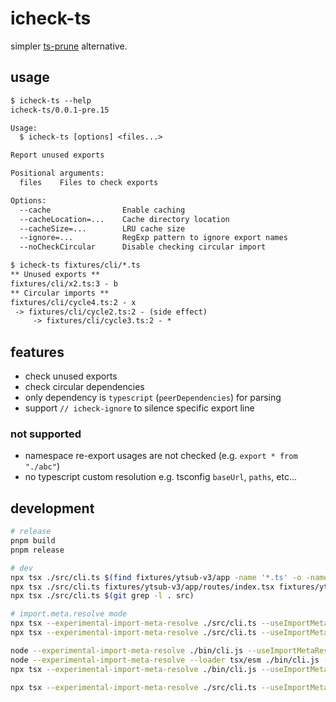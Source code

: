 # icheck-ts

simpler [ts-prune](https://github.com/nadeesha/ts-prune) alternative.

## usage

<!--
%template-input-start:help%

```txt
$ icheck-ts --help
{%shell node ./bin/cli.js --help %}

$ icheck-ts fixtures/cli/*.ts
{%shell node ./bin/cli.js fixtures/cli/*.ts %}
```

%template-input-end:help%
-->

<!-- %template-output-start:help% -->

```txt
$ icheck-ts --help
icheck-ts/0.0.1-pre.15

Usage:
  $ icheck-ts [options] <files...>

Report unused exports

Positional arguments:
  files    Files to check exports

Options:
  --cache                Enable caching
  --cacheLocation=...    Cache directory location
  --cacheSize=...        LRU cache size
  --ignore=...           RegExp pattern to ignore export names
  --noCheckCircular      Disable checking circular import

$ icheck-ts fixtures/cli/*.ts
** Unused exports **
fixtures/cli/x2.ts:3 - b
** Circular imports **
fixtures/cli/cycle4.ts:2 - x
 -> fixtures/cli/cycle2.ts:2 - (side effect)
     -> fixtures/cli/cycle3.ts:2 - *
```

<!-- %template-output-end:help% -->

## features

- check unused exports
- check circular dependencies
- only dependency is `typescript` (`peerDependencies`) for parsing
- support `// icheck-ignore` to silence specific export line

### not supported

- namespace re-export usages are not checked (e.g. `export * from "./abc"`)
- no typescript custom resolution e.g. tsconfig `baseUrl`, `paths`, etc...

## development

```sh
# release
pnpm build
pnpm release

# dev
npx tsx ./src/cli.ts $(find fixtures/ytsub-v3/app -name '*.ts' -o -name '*.tsx')
npx tsx ./src/cli.ts fixtures/ytsub-v3/app/routes/index.tsx fixtures/ytsub-v3/app/utils/loader-utils.ts
npx tsx ./src/cli.ts $(git grep -l . src)

# import.meta.resolve mode
npx tsx --experimental-import-meta-resolve ./src/cli.ts --useImportMetaResolve fixtures/ytsub-v3/app/routes/index.tsx fixtures/ytsub-v3/app/utils/loader-utils.ts
npx tsx --experimental-import-meta-resolve ./src/cli.ts --useImportMetaResolve $(git grep -l . src)

node --experimental-import-meta-resolve ./bin/cli.js --useImportMetaResolve fixtures/ytsub-v3/app/routes/index.tsx fixtures/ytsub-v3/app/utils/loader-utils.ts
node --experimental-import-meta-resolve --loader tsx/esm ./bin/cli.js --useImportMetaResolve fixtures/ytsub-v3/app/routes/index.tsx fixtures/ytsub-v3/app/utils/loader-utils.ts
npx tsx --experimental-import-meta-resolve ./bin/cli.js --useImportMetaResolve fixtures/ytsub-v3/app/routes/index.tsx fixtures/ytsub-v3/app/utils/loader-utils.ts

npx tsx --experimental-import-meta-resolve ./src/cli.ts --useImportMetaResolve $(find fixtures/resolve -type f)
```
